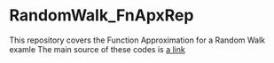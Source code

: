 # RandomWalk_FnApxRep
This repository covers the Function Approximation for a Random Walk examle
The main source of these codes is [a link](https://www.coursera.org/learn/prediction-control-function-approximation/home/welcome)  
